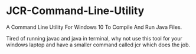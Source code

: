 # JCR-Command-Line-Utility
A Command Line Utility For Windows 10 To Compile And Run Java Files.

Tired of running javac and java in terminal, why not use this tool for your windows laptop and have a smaller command called jcr which does the job.
